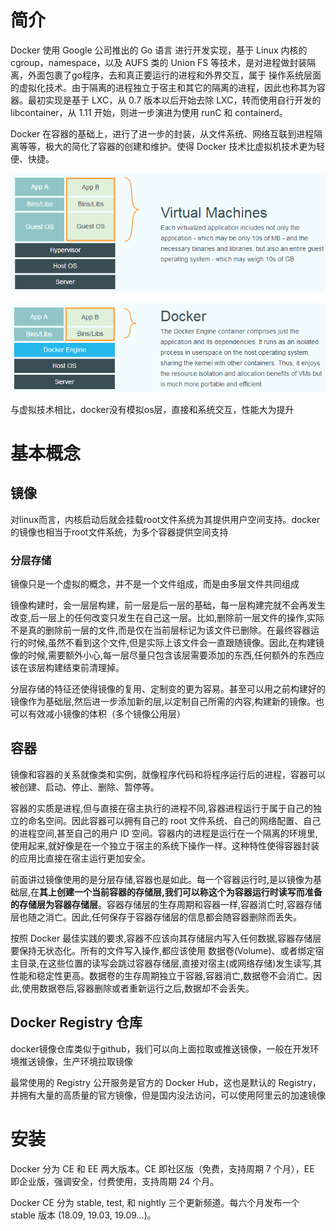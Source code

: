 # 简介
Docker 使用 Google 公司推出的 Go 语言 进行开发实现，基于 Linux 内核的 cgroup，namespace，以及 AUFS 类的 Union FS 等技术，是对进程做封装隔离，外面包裹了go程序，去和真正要运行的进程和外界交互，属于 操作系统层面的虚拟化技术。由于隔离的进程独立于宿主和其它的隔离的进程，因此也称其为容器。最初实现是基于 LXC，从 0.7 版本以后开始去除 LXC，转而使用自行开发的 libcontainer，从 1.11 开始，则进一步演进为使用 runC 和 containerd。

Docker 在容器的基础上，进行了进一步的封装，从文件系统、网络互联到进程隔离等等，极大的简化了容器的创建和维护。使得 Docker 技术比虚拟机技术更为轻便、快捷。

![](img/1.png)

![](img/2.png)

与虚拟技术相比，docker没有模拟os层，直接和系统交互，性能大为提升

# 基本概念

## 镜像
对linux而言，内核启动后就会挂载root文件系统为其提供用户空间支持。docker的镜像也相当于root文件系统，为多个容器提供空间支持

### 分层存储
镜像只是一个虚拟的概念，并不是一个文件组成，而是由多层文件共同组成

镜像构建时，会一层层构建，前一层是后一层的基础，每一层构建完就不会再发生改变,后一层上的任何改变只发生在自己这一层。比如,删除前一层文件的操作,实际不是真的删除前一层的文件,而是仅在当前层标记为该文件已删除。在最终容器运行的时候,虽然不看到这个文件,但是实际上该文件会一直跟随镜像。因此,在构建镜像的时候,需要额外小心,每一层尽量只包含该层需要添加的东西,任何额外的东西应该在该层构建结束前清理掉。

分层存储的特征还使得镜像的复用、定制变的更为容易。甚至可以用之前构建好的镜像作为基础层,然后进一步添加新的层,以定制自己所需的内容,构建新的镜像。也可以有效减小镜像的体积（多个镜像公用层）

## 容器
镜像和容器的关系就像类和实例，就像程序代码和将程序运行后的进程，容器可以被创建、启动、停止、删除、暂停等。

容器的实质是进程,但与直接在宿主执行的进程不同,容器进程运行于属于自己的独立的命名空间。因此容器可以拥有自己的 root 文件系统、自己的网络配置、自己的进程空间,甚至自己的用户 ID 空间。容器内的进程是运行在一个隔离的环境里,使用起来,就好像是在一个独立于宿主的系统下操作一样。这种特性使得容器封装的应用比直接在宿主运行更加安全。

前面讲过镜像使用的是分层存储,容器也是如此。每一个容器运行时,是以镜像为基础层,在**其上创建一个当前容器的存储层,我们可以称这个为容器运行时读写而准备的存储层为容器存储层**。容器存储层的生存周期和容器一样,容器消亡时,容器存储层也随之消亡。因此,任何保存于容器存储层的信息都会随容器删除而丢失。

按照 Docker 最佳实践的要求,容器不应该向其存储层内写入任何数据,容器存储层要保持无状态化。所有的文件写入操作,都应该使用 数据卷(Volume)、或者绑定宿主目录,在这些位置的读写会跳过容器存储层,直接对宿主(或网络存储)发生读写,其性能和稳定性更高。数据卷的生存周期独立于容器,容器消亡,数据卷不会消亡。因此,使用数据卷后,容器删除或者重新运行之后,数据却不会丢失。

## Docker Registry 仓库
docker镜像仓库类似于github，我们可以向上面拉取或推送镜像，一般在开发环境推送镜像，生产环境拉取镜像

最常使用的 Registry 公开服务是官方的 Docker Hub，这也是默认的 Registry，并拥有大量的高质量的官方镜像，但是国内没法访问，可以使用阿里云的加速镜像

# 安装
Docker 分为 CE 和 EE 两大版本。CE 即社区版（免费，支持周期 7 个月），EE 即企业版，强调安全，付费使用，支持周期 24 个月。

Docker CE 分为 stable, test, 和 nightly 三个更新频道。每六个月发布一个 stable 版本 (18.09, 19.03, 19.09...)。